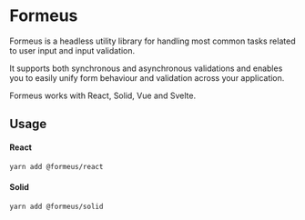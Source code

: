 # Formeus

Formeus is a headless utility library for handling most common tasks related to user input and input validation.

It supports both synchronous and asynchronous validations and enables you to easily unify form behaviour and validation
across your application.

Formeus works with React, Solid, Vue and Svelte.

## Usage

#### React

```sh
yarn add @formeus/react
```

#### Solid

```sh
yarn add @formeus/solid
```
